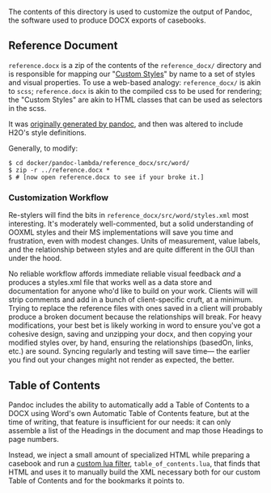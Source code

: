 The contents of this directory is used to customize the output of Pandoc, the software used to produce DOCX exports of casebooks.


## Reference Document

`reference.docx` is a zip of the contents of the `reference_docx/` directory and is responsible for mapping our "[Custom Styles](https://pandoc.org/MANUAL.html#custom-styles)" by name to a set of styles and visual properties. To use a web-based analogy: `reference_docx/` is akin to `scss`; `reference.docx` is akin to the compiled css to be used for rendering; the "Custom Styles" are akin to HTML classes that can be used as selectors in the scss.

It was [originally generated by pandoc](https://pandoc.org/MANUAL.html#option--reference-doc), and then was altered to include H2O's style definitions.

Generally, to modify:

```
$ cd docker/pandoc-lambda/reference_docx/src/word/
$ zip -r ../reference.docx *
$ # [now open reference.docx to see if your broke it.]
```
### Customization Workflow
Re-stylers will find the bits in `reference_docx/src/word/styles.xml` most interesting. It's moderately well-commented, but a solid understanding of OOXML styles and their MS implementations will save you time and frustration, even with modest changes. Units of measurement, value labels, and the relationship between styles and are quite different in the GUI than under the hood. 

No reliable workflow affords immediate reliable visual feedback *and* a produces a styles.xml file that works well as a data store and documentation for anyone who'd like to build on your work. Clients will will strip comments and add in a bunch of client-specific cruft, at a minimum. Trying to replace the reference files with ones saved in a client will probably produce a broken document because the relationships will break. For heavy modifications, your best bet is likely working in word to ensure you've got a cohesive design, saving and unzipping your docx, and then copying your modified styles over, by hand, ensuring the relationships (basedOn, links, etc.) are sound. Syncing regularly and 
testing will save time— the earlier you find out your changes might not render as expected, the better.


## Table of Contents

Pandoc includes the ability to automatically add a Table of Contents to a DOCX using Word's own Automatic Table of Contents feature, but at the time of writing, that feature is insufficient for our needs: it can only assemble a list of the Headings in the document and map those Headings to page numbers.

Instead, we inject a small amount of specialized HTML while preparing a casebook and run a [custom lua filter](https://pandoc.org/lua-filters.html), `table_of_contents.lua`, that finds that HTML and uses it to manually build the XML necessary both for our custom Table of Contents and for the bookmarks it points to.
